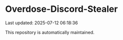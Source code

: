 # Overdose-Discord-Stealer

Last updated: 2025-07-12 06:18:36

This repository is automatically maintained.
